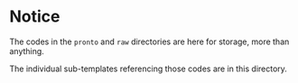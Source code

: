 # Notice

The codes in the `pronto` and `raw` directories are here for storage, more than anything.

The individual sub-templates referencing those codes are in this directory.
